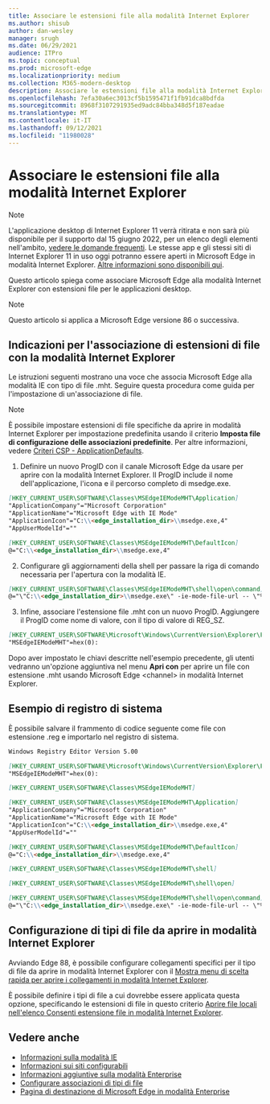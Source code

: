 ```yaml
---
title: Associare le estensioni file alla modalità Internet Explorer
ms.author: shisub
author: dan-wesley
manager: srugh
ms.date: 06/29/2021
audience: ITPro
ms.topic: conceptual
ms.prod: microsoft-edge
ms.localizationpriority: medium
ms.collection: M365-modern-desktop
description: Associare le estensioni file alla modalità Internet Explorer
ms.openlocfilehash: 7efa30a6ec3013cf5b1595471f1fb91dca8bdfda
ms.sourcegitcommit: 8968f3107291935ed9adc84bba348d5f187eadae
ms.translationtype: MT
ms.contentlocale: it-IT
ms.lasthandoff: 09/12/2021
ms.locfileid: "11980028"
---
```

# <a name="associate-file-extensions-with-internet-explorer-mode"></a>Associare le estensioni file alla modalità Internet Explorer

>[!Note]
> L'applicazione desktop di Internet Explorer 11 verrà ritirata e non sarà più disponibile per il supporto dal 15 giugno 2022, per un elenco degli elementi nell'ambito, [vedere le domande frequenti](https://techcommunity.microsoft.com/t5/windows-it-pro-blog/internet-explorer-11-desktop-app-retirement-faq/ba-p/2366549). Le stesse app e gli stessi siti di Internet Explorer 11 in uso oggi potranno essere aperti in Microsoft Edge in modalità Internet Explorer. [Altre informazioni sono disponibili qui](https://blogs.windows.com/windowsexperience/2021/05/19/the-future-of-internet-explorer-on-windows-10-is-in-microsoft-edge/).

Questo articolo spiega come associare Microsoft Edge alla modalità Internet Explorer con estensioni file per le applicazioni desktop.

> [!NOTE]
> Questo articolo si applica a Microsoft Edge versione 86 o successiva.

## <a name="guidance-for-file-extension-association-with-internet-explorer-mode"></a>Indicazioni per l'associazione di estensioni di file con la modalità Internet Explorer

Le istruzioni seguenti mostrano una voce che associa Microsoft Edge alla modalità IE con tipo di file .mht. Seguire questa procedura come guida per l'impostazione di un'associazione di file.

> [!NOTE]
> È possibile impostare estensioni di file specifiche da aprire in modalità Internet Explorer per impostazione predefinita usando il criterio **Imposta file di configurazione delle associazioni predefinite**. Per altre informazioni, vedere [Criteri CSP - ApplicationDefaults](/windows/client-management/mdm/policy-csp-applicationdefaults#applicationdefaults-defaultassociationsconfiguration).

1. Definire un nuovo ProgID con il canale Microsoft Edge da usare per aprire con la modalità Internet Explorer. Il ProgID include il nome dell'applicazione, l'icona e il percorso completo di msedge.exe.

```markdown
[HKEY_CURRENT_USER\SOFTWARE\Classes\MSEdgeIEModeMHT\Application]
"ApplicationCompany"="Microsoft Corporation"
"ApplicationName"="Microsoft Edge with IE Mode"
"ApplicationIcon"="C:\\<edge_installation_dir>\\msedge.exe,4"
"AppUserModelId"=""
```

```markdown
[HKEY_CURRENT_USER\SOFTWARE\Classes\MSEdgeIEModeMHT\DefaultIcon]
@="C:\\<edge_installation_dir>\\msedge.exe,4"
```

2. Configurare gli aggiornamenti della shell per passare la riga di comando necessaria per l'apertura con la modalità IE.

```markdown
[HKEY_CURRENT_USER\SOFTWARE\Classes\MSEdgeIEModeMHT\shell\open\command]
@="\"C:\\<edge_installation_dir>\\msedge.exe\" -ie-mode-file-url -- \"%1\""
```

3. Infine, associare l'estensione file .mht con un nuovo ProgID. Aggiungere il ProgID come nome di valore, con il tipo di valore di REG_SZ.

```markdown
[HKEY_CURRENT_USER\SOFTWARE\Microsoft\Windows\CurrentVersion\Explorer\FileExts\.mht\OpenWithProgids]
"MSEdgeIEModeMHT"=hex(0):
```

Dopo aver impostato le chiavi descritte nell'esempio precedente, gli utenti vedranno un'opzione aggiuntiva nel menu **Apri con** per aprire un file con estensione .mht usando Microsoft Edge \<channel\> in modalità Internet Explorer.

## <a name="registry-example"></a>Esempio di registro di sistema

È possibile salvare il frammento di codice seguente come file con estensione .reg e importarlo nel registro di sistema.

```markdown
Windows Registry Editor Version 5.00

[HKEY_CURRENT_USER\SOFTWARE\Microsoft\Windows\CurrentVersion\Explorer\FileExts\.mht\OpenWithProgids]
"MSEdgeIEModeMHT"=hex(0):

[HKEY_CURRENT_USER\SOFTWARE\Classes\MSEdgeIEModeMHT]

[HKEY_CURRENT_USER\SOFTWARE\Classes\MSEdgeIEModeMHT\Application]
"ApplicationCompany"="Microsoft Corporation"
"ApplicationName"="Microsoft Edge with IE Mode"
"ApplicationIcon"="C:\\<edge_installation_dir>\\msedge.exe,4"
"AppUserModelId"=""

[HKEY_CURRENT_USER\SOFTWARE\Classes\MSEdgeIEModeMHT\DefaultIcon]
@="C:\\<edge_installation_dir>\\msedge.exe,4"

[HKEY_CURRENT_USER\SOFTWARE\Classes\MSEdgeIEModeMHT\shell]

[HKEY_CURRENT_USER\SOFTWARE\Classes\MSEdgeIEModeMHT\shell\open]

[HKEY_CURRENT_USER\SOFTWARE\Classes\MSEdgeIEModeMHT\shell\open\command]
@="\"C:\\<edge_installation_dir>\\msedge.exe\" -ie-mode-file-url -- \"%1\""

```

## <a name="configuring-file-types-to-open-in-internet-explorer-mode"></a>Configurazione di tipi di file da aprire in modalità Internet Explorer

Avviando Edge 88, è possibile configurare collegamenti specifici per il tipo di file da aprire in modalità Internet Explorer con il [Mostra menu di scelta rapida per aprire i collegamenti in modalità Internet Explorer](./microsoft-edge-policies.md#internetexplorerintegrationreloadiniemodeallowed).

È possibile definire i tipi di file a cui dovrebbe essere applicata questa opzione, specificando le estensioni di file in questo criterio [Aprire file locali nell'elenco Consenti estensione file in modalità Internet Explorer](./microsoft-edge-policies.md#internetexplorerintegrationlocalfileextensionallowlist). 

## <a name="see-also"></a>Vedere anche

- [Informazioni sulla modalità IE](./edge-ie-mode.md)
- [Informazioni sui siti configurabili](./edge-learnmore-configurable-sites-ie-mode.md)
- [Informazioni aggiuntive sulla modalità Enterprise](/internet-explorer/ie11-deploy-guide/enterprise-mode-overview-for-ie11)
- [Configurare associazioni di tipi di file](/windows/win32/shell/fa-file-types)
- [Pagina di destinazione di Microsoft Edge in modalità Enterprise](https://aka.ms/EdgeEnterprise)